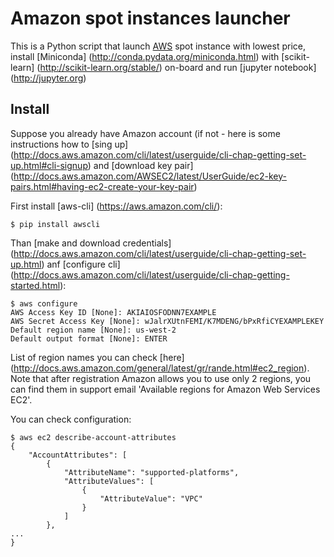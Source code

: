 # Amazon spot instances launcher

This is a Python script that launch [AWS](http://aws.amazon.com) spot instance with lowest price, install [Miniconda] (http://conda.pydata.org/miniconda.html) with [scikit-learn] (http://scikit-learn.org/stable/) on-board and run [jupyter notebook] (http://jupyter.org)

## Install

Suppose you already have Amazon account (if not - here is some instructions how to [sing up] (http://docs.aws.amazon.com/cli/latest/userguide/cli-chap-getting-set-up.html#cli-signup) and [download key pair] (http://docs.aws.amazon.com/AWSEC2/latest/UserGuide/ec2-key-pairs.html#having-ec2-create-your-key-pair)

First install [aws-cli] (https://aws.amazon.com/cli/):
```
$ pip install awscli
```

Than [make and download credentials] (http://docs.aws.amazon.com/cli/latest/userguide/cli-chap-getting-set-up.html) anf [configure cli] (http://docs.aws.amazon.com/cli/latest/userguide/cli-chap-getting-started.html):

```
$ aws configure
AWS Access Key ID [None]: AKIAIOSFODNN7EXAMPLE
AWS Secret Access Key [None]: wJalrXUtnFEMI/K7MDENG/bPxRfiCYEXAMPLEKEY
Default region name [None]: us-west-2
Default output format [None]: ENTER
```

List of region names you can check [here] (http://docs.aws.amazon.com/general/latest/gr/rande.html#ec2_region). Note that after registration Amazon allows you to use only 2 regions, you can find them in support email 'Available regions for Amazon Web Services EC2'.

You can check configuration:
```
$ aws ec2 describe-account-attributes
{
    "AccountAttributes": [
        {
            "AttributeName": "supported-platforms",
            "AttributeValues": [
                {
                    "AttributeValue": "VPC"
                }
            ]
        },
...
}
```